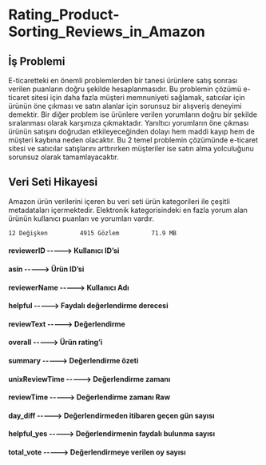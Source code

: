 # Rating_Product-Sorting_Reviews_in_Amazon



## İş Problemi


E-ticaretteki en önemli problemlerden bir tanesi ürünlere satış sonrası verilen puanların doğru şekilde hesaplanmasıdır. Bu problemin çözümü e-ticaret sitesi için daha fazla müşteri memnuniyeti sağlamak, satıcılar için ürünün öne çıkması ve satın alanlar için sorunsuz bir alışveriş deneyimi demektir. Bir diğer problem ise ürünlere verilen yorumların doğru bir şekilde sıralanması olarak karşımıza çıkmaktadır. Yanıltıcı yorumların öne çıkması ürünün satışını doğrudan etkileyeceğinden dolayı hem maddi kayıp hem de müşteri kaybına neden olacaktır. Bu 2 temel problemin çözümünde e-ticaret sitesi ve satıcılar satışlarını arttırırken müşteriler ise satın alma yolculuğunu sorunsuz olarak tamamlayacaktır.



## Veri Seti Hikayesi
 

Amazon ürün verilerini içeren bu veri seti ürün kategorileri ile çeşitli metadataları içermektedir. Elektronik kategorisindeki en fazla yorum alan ürünün kullanıcı puanları ve yorumları vardır.

 	12 Değişken		 	4915 Gözlem		 	71.9 MB	


####  reviewerID	  ----->    Kullanıcı ID’si
####  asin	         ----->    Ürün ID’si
####  reviewerName	  ----->   Kullanıcı Adı
####  helpful        ----->  	Faydalı değerlendirme derecesi
####  reviewText	    ----->   Değerlendirme
####  overall	     ----->    Ürün rating’i
####  summary	     ----->    Değerlendirme özeti
####  unixReviewTime	 ----->  Değerlendirme zamanı
####  reviewTime	    ----->   Değerlendirme zamanı Raw
####  day_diff	      ----->   Değerlendirmeden itibaren geçen gün sayısı
####  helpful_yes    ----->  	Değerlendirmenin faydalı bulunma sayısı
####  total_vote	   ----->    Değerlendirmeye verilen oy sayısı


